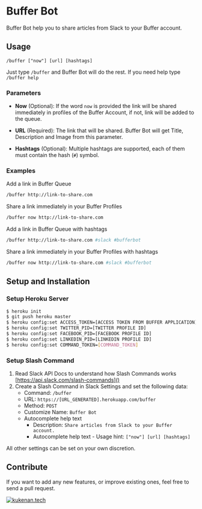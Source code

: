 # Buffer Bot

Buffer Bot help you to share articles from Slack to your Buffer account.

## Usage

`/buffer ["now"] [url] [hashtags]`

Just type `/buffer` and Buffer Bot will do the rest. If you need help type `/buffer help`

### Parameters

- **Now** (Optional): If the word `now` is provided the link will be shared immediately in profiles of the Buffer Account, if not, link will be added to the queue.

- **URL** (Required): The link that will be shared. Buffer Bot will get Title, Description and Image from this parameter.

- **Hashtags** (Optional): Multiple hashtags are supported, each of them must contain the hash (`#`) symbol.

### Examples

Add a link in Buffer Queue

```bash
/buffer http://link-to-share.com
```

Share a link immediately in your Buffer Profiles

```bash
/buffer now http://link-to-share.com
```

Add a link in Buffer Queue with hashtags

```bash
/buffer http://link-to-share.com #slack #bufferbot
```

Share a link immediately in your Buffer Profiles with hashtags

```bash
/buffer now http://link-to-share.com #slack #bufferbot
```


## Setup and Installation

### Setup Heroku Server

```bash
$ heroku init
$ git push heroku master
$ heroku config:set ACCESS_TOKEN=[ACCESS TOKEN FROM BUFFER APPLICATION]
$ heroku config:set TWITTER_PID=[TWITTER PROFILE ID]
$ heroku config:set FACEBOOK_PID=[FACEBOOK PROFILE ID]
$ heroku config:set LINKEDIN_PID=[LINKEDIN PROFILE ID]
$ heroku config:set COMMAND_TOKEN=[COMMAND_TOKEN]
```

### Setup Slash Command

1. Read Slack API Docs to understand how Slash Commands works [https://api.slack.com/slash-commands]()
2. Create a Slash Command in Slack Settings and set the following data:
    - Command: `/buffer`
    - URL: `https://[URL_GENERATED].herokuapp.com/buffer`
    - Method: `POST`
    - Customize Name: `Buffer Bot`
    - Autocomplete help text
        - Description: `Share articles from Slack to your Buffer account.`
        - Autocomplete help text - Usage hint: `["now"] [url] [hashtags]`

All other settings can be set on your own discretion.

## Contribute

If you want to add any new features, or improve existing ones, feel free to send a pull request.

[![kukenan.tech](http://kukenan.tech/img/Kukenan-cube-footer.png)](http://kukenan.tech)
